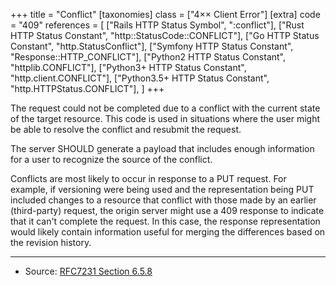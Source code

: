 +++
title = "Conflict"
[taxonomies]
class = ["4&times;&times; Client Error"]
[extra]
code = "409"
references = [
    ["Rails HTTP Status Symbol", ":conflict"],
    ["Rust HTTP Status Constant", "http::StatusCode::CONFLICT"],
    ["Go HTTP Status Constant", "http.StatusConflict"],
    ["Symfony HTTP Status Constant", "Response::HTTP_CONFLICT"],
    ["Python2 HTTP Status Constant", "httplib.CONFLICT"],
    ["Python3+ HTTP Status Constant", "http.client.CONFLICT"],
    ["Python3.5+ HTTP Status Constant", "http.HTTPStatus.CONFLICT"],
]
+++

The request could not be completed due to a conflict with the current state of the target resource. This code is used in situations where the user might be able to resolve the conflict and resubmit the request.

The server SHOULD generate a payload that includes enough information for a user to recognize the source of the conflict.

Conflicts are most likely to occur in response to a PUT request. For example, if versioning were being used and the representation being PUT included changes to a resource that conflict with those made by an earlier (third-party) request, the origin server might use a 409 response to indicate that it can't complete the request. In this case, the response representation would likely contain information useful for merging the differences based on the revision history.

---

* Source: [RFC7231 Section 6.5.8][1]

[1]: <http://tools.ietf.org/html/rfc7231#section-6.5.8>
